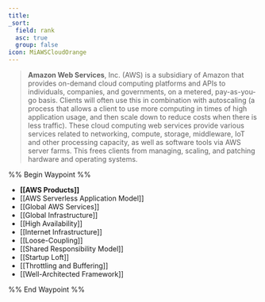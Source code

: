 ```yaml
---
title: 
_sort:
  field: rank
  asc: true
  group: false
icon: MiAWSCloudOrange
---
```

> **Amazon Web Services**, Inc. (AWS) is a subsidiary of Amazon that provides on-demand cloud computing platforms and APIs to individuals, companies, and governments, on a metered, pay-as-you-go basis. Clients will often use this in combination with autoscaling (a process that allows a client to use more computing in times of high application usage, and then scale down to reduce costs when there is less traffic). These cloud computing web services provide various services related to networking, compute, storage, middleware, IoT and other processing capacity, as well as software tools via AWS server farms.  This frees clients from managing, scaling, and patching hardware and operating systems. 
> 
%% Begin Waypoint %%
- **[[AWS Products]]**
- [[AWS Serverless Application Model]]
- [[Global AWS Services]]
- [[Global Infrastructure]]
- [[High Availability]]
- [[Internet Infrastructure]]
- [[Loose-Coupling]]
- [[Shared Responsibility Model]]
- [[Startup Loft]]
- [[Throttling and Buffering]]
- [[Well-Architected Framework]]

%% End Waypoint %%
